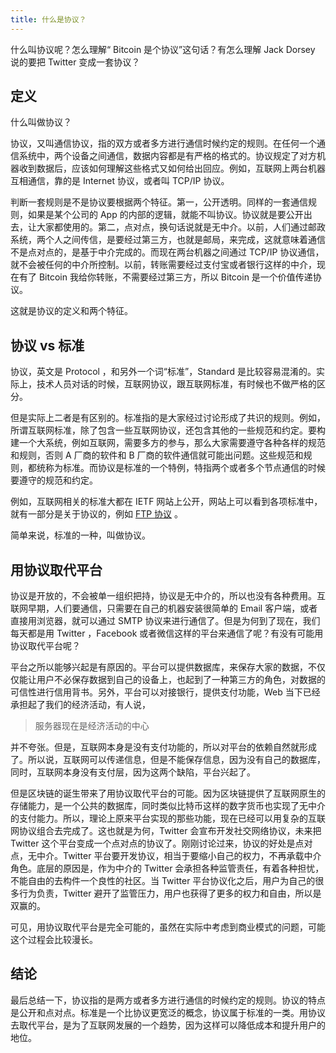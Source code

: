 ```yaml
---
title: 什么是协议？
---
```


什么叫协议呢？怎么理解“ Bitcoin 是个协议”这句话？有怎么理解 Jack Dorsey 说的要把 Twitter 变成一套协议？

## 定义

什么叫做协议？

协议，又叫通信协议，指的双方或者多方进行通信时候约定的规则。在任何一个通信系统中，两个设备之间通信，数据内容都是有严格的格式的。协议规定了对方机器收到数据后，应该如何理解这些格式又如何给出回应。例如，互联网上两台机器互相通信，靠的是 Internet 协议，或者叫 TCP/IP 协议。

判断一套规则是不是协议要根据两个特征。第一，公开透明。同样的一套通信规则，如果是某个公司的 App 的内部的逻辑，就能不叫协议。协议就是要公开出去，让大家都使用的。第二，点对点，换句话说就是无中介。以前，人们通过邮政系统，两个人之间传信，是要经过第三方，也就是邮局，来完成，这就意味着通信不是点对点的，是基于中介完成的。而现在两台机器之间通过 TCP/IP 协议通信，就不会被任何的中介所控制。以前，转账需要经过支付宝或者银行这样的中介，现在有了 Bitcoin 我给你转账，不需要经过第三方，所以 Bitcoin 是一个价值传递协议。

这就是协议的定义和两个特征。

## 协议 vs 标准

协议，英文是 Protocol ，和另外一个词“标准”，Standard 是比较容易混淆的。实际上，技术人员对话的时候，互联网协议，跟互联网标准，有时候也不做严格的区分。

但是实际上二者是有区别的。标准指的是大家经过讨论形成了共识的规则。例如，所谓互联网标准，除了包含一些互联网协议，还包含其他的一些规范和约定。要构建一个大系统，例如互联网，需要多方的参与，那么大家需要遵守各种各样的规范和规则，否则 A 厂商的软件和 B 厂商的软件通信就可能出问题。这些规范和规则，都统称为标准。而协议是标准的一个特例，特指两个或者多个节点通信的时候要遵守的规范和约定。

例如，互联网相关的标准大都在 IETF 网站上公开，网站上可以看到各项标准中，就有一部分是关于协议的，例如 [FTP 协议](https://tools.ietf.org/html/rfc959) 。

简单来说，标准的一种，叫做协议。

## 用协议取代平台

协议是开放的，不会被单一组织把持，协议是无中介的，所以也没有各种费用。互联网早期，人们要通信，只需要在自己的机器安装很简单的 Email 客户端，或者直接用浏览器，就可以通过 SMTP 协议来进行通信了。但是为何到了现在，我们每天都是用 Twitter ，Facebook 或者微信这样的平台来通信了呢？有没有可能用协议取代平台呢？

平台之所以能够兴起是有原因的。平台可以提供数据库，来保存大家的数据，不仅仅能让用户不必保存数据到自己的设备上，也起到了一种第三方的角色，对数据的可信性进行信用背书。另外，平台可以对接银行，提供支付功能，Web 当下已经承担起了我们的经济活动，有人说，

> 服务器现在是经济活动的中心

并不夸张。但是，互联网本身是没有支付功能的，所以对平台的依赖自然就形成了。所以说，互联网可以传递信息，但是不能保存信息，因为没有自己的数据库，同时，互联网本身没有支付层，因为这两个缺陷，平台兴起了。

但是区块链的诞生带来了用协议取代平台的可能。因为区块链提供了互联网原生的存储能力，是一个公共的数据库，同时类似比特币这样的数字货币也实现了无中介的支付能力。所以，理论上原来平台实现的那些功能，现在已经可以用复杂的互联网协议组合去完成了。这也就是为何，Twitter 会宣布开发社交网络协议，未来把 Twitter 这个平台变成一个点对点的协议了。刚刚讨论过来，协议的好处是点对点，无中介。Twitter 平台要开发协议，相当于要缩小自己的权力，不再承载中介角色。底层的原因是，作为中介的 Twitter 会承担各种监管责任，有着各种担忧，不能自由的去构件一个良性的社区。当 Twitter 平台协议化之后，用户为自己的很多行为负责，Twitter 避开了监管压力，用户也获得了更多的权力和自由，所以是双赢的。

可见，用协议取代平台是完全可能的，虽然在实际中考虑到商业模式的问题，可能这个过程会比较漫长。

## 结论

最后总结一下，协议指的是两方或者多方进行通信的时候约定的规则。协议的特点是公开和点对点。标准是一个比协议更宽泛的概念，协议属于标准的一类。用协议去取代平台，是为了互联网发展的一个趋势，因为这样可以降低成本和提升用户的地位。
